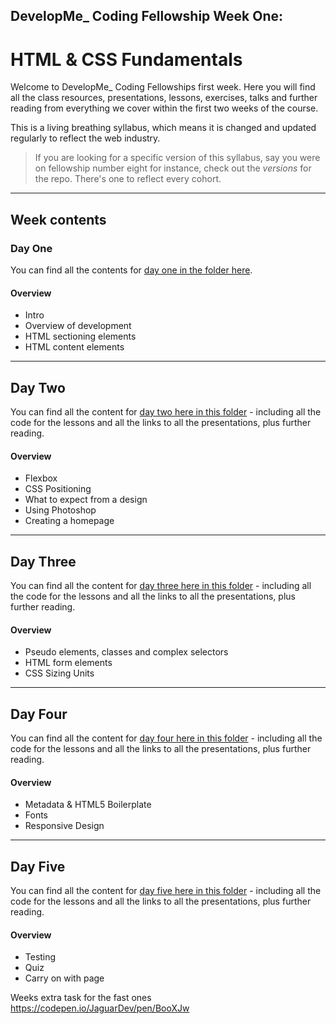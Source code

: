 ## DevelopMe_ Coding Fellowship Week One:
# HTML & CSS Fundamentals

Welcome to DevelopMe_ Coding Fellowships first week. Here you will find all the class resources, presentations, lessons, exercises, talks and further reading from everything we cover within the first two weeks of the course.

This is a living breathing syllabus, which means it is changed and updated regularly to reflect the web industry.

> If you are looking for a specific version of this syllabus, say you were on fellowship number eight for instance, check out the _versions_ for the repo. There's one to reflect every cohort.

---

## Week contents

### Day One

You can find all the contents for [day one in the folder here](day01).

#### Overview

- Intro
- Overview of development
- HTML sectioning elements
- HTML content elements

---

## Day Two

You can find all the content for [day two here in this folder](day02) - including all the code for the lessons and all the links to all the presentations, plus further reading.

#### Overview

- Flexbox
- CSS Positioning
- What to expect from a design
- Using Photoshop
- Creating a homepage

---

## Day Three

You can find all the content for [day three here in this folder](day03) - including all the code for the lessons and all the links to all the presentations, plus further reading.

#### Overview

- Pseudo elements, classes and complex selectors
- HTML form elements
- CSS Sizing Units

---

## Day Four

You can find all the content for [day four here in this folder](day04) - including all the code for the lessons and all the links to all the presentations, plus further reading.

#### Overview

- Metadata & HTML5 Boilerplate
- Fonts
- Responsive Design

---

## Day Five

You can find all the content for [day five here in this folder](day05) - including all the code for the lessons and all the links to all the presentations, plus further reading.

#### Overview

- Testing
- Quiz
- Carry on with page




Weeks extra task for the fast ones https://codepen.io/JaguarDev/pen/BooXJw

